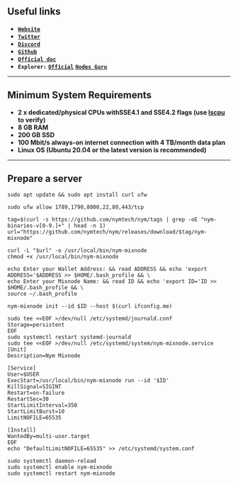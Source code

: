 ## Useful links

* [**`Website`**](https://nymtech.net)
* [**`Twitter`**](https://twitter.com/nymproject)
* [**`Discord`**](https://discord.gg/cascadia)
* [**`Github`**](https://github.com/nymtech/nym)
* [**`Official doc`**](https://cascadia.gitbook.io/gitbook)
* **`Explorer:`** [**`Official`**](https://explorer.nymtech.net/network-components/mixnodes/) [**`Nodes Guru`**](https://mixnet.explorers.guru/mixnodes)
___
## Minimum System Requirements
* **2 x dedicated/physical CPUs withSSE4.1 and SSE4.2 flags (use [lscpu](https://manpages.ubuntu.com/manpages/trusty/man1/lscpu.1.html) to verify)**
* **8 GB RAM**
* **200 GB SSD**
* **100 Mbit/s always-on internet connection with 4 TB/month data plan**
* **Linux OS (Ubuntu 20.04 or the latest version is recommended)**
___
## Prepare a server

```
sudo apt update && sudo apt install curl ufw 
```
```
sudo ufw allow 1789,1790,8000,22,80,443/tcp
```
```
tag=$(curl -s https://github.com/nymtech/nym/tags | grep -oE "nym-binaries-v[0-9.]+" | head -n 1)
url="https://github.com/nymtech/nym/releases/download/$tag/nym-mixnode"
```
```
curl -L "$url" -o /usr/local/bin/nym-mixnode
chmod +x /usr/local/bin/nym-mixnode
```
```
echo Enter your Wallet Address: && read ADDRESS && echo 'export ADDRESS='$ADDRESS >> $HOME/.bash_profile && \
echo Enter your Mixnode Name: && read ID && echo 'export ID='ID >> $HOME/.bash_profile && \
source ~/.bash_profile
```
```
nym-mixnode init --id $ID --host $(curl ifconfig.me)
```

```
sudo tee <<EOF >/dev/null /etc/systemd/journald.conf
Storage=persistent
EOF
sudo systemctl restart systemd-journald
sudo tee <<EOF >/dev/null /etc/systemd/system/nym-mixnode.service
[Unit]
Description=Nym Mixnode

[Service]
User=$USER
ExecStart=/usr/local/bin/nym-mixnode run --id '$ID'
KillSignal=SIGINT
Restart=on-failure
RestartSec=30
StartLimitInterval=350
StartLimitBurst=10
LimitNOFILE=65535

[Install]
WantedBy=multi-user.target
EOF
echo "DefaultLimitNOFILE=65535" >> /etc/systemd/system.conf
```

```
sudo systemctl daemon-reload
sudo systemctl enable nym-mixnode
sudo systemctl restart nym-mixnode
```
